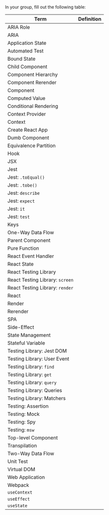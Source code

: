 In your group, fill out the following table:

| Term | Definition |
| --- | --- |
| ARIA Role | |
| ARIA | |
| Application State | |
| Automated Test | |
| Bound State | |
| Child Component | |
| Component Hierarchy | |
| Component Rerender | |
| Component | |
| Computed Value | |
| Conditional Rendering | |
| Context Provider | |
| Context | |
| Create React App | |
| Dumb Component | |
| Equivalence Partition | |
| Hook | |
| JSX | |
| Jest | |
| Jest: `.toEqual()` | |
| Jest: `.tobe()` | |
| Jest: `describe` | |
| Jest: `expect` | |
| Jest: `it` | |
| Jest: `test` | |
| Keys | |
| One-Way Data Flow | |
| Parent Component | |
| Pure Function | |
| React Event Handler | |
| React State | |
| React Testing Library | |
| React Testing Library: `screen` | |
| React Testing Library: `render` | |
| React | |
| Render | |
| Rerender | |
| SPA | |
| Side-Effect | |
| State Management | |
| Stateful Variable | |
| Testing Library: Jest DOM | |
| Testing Library: User Event | |
| Testing Library: `find` | |
| Testing Library: `get` | |
| Testing Library: `query` | |
| Testing Library: Queries | |
| Testing Library: Matchers | |
| Testing: Assertion | |
| Testing: Mock | |
| Testing: Spy | |
| Testing: `msw` | |
| Top-level Component | |
| Transpilation | |
| Two-Way Data Flow | |
| Unit Test | |
| Virtual DOM | |
| Web Application | |
| Webpack | |
| `useContext` | |
| `useEffect` | |
| `useState` | |
